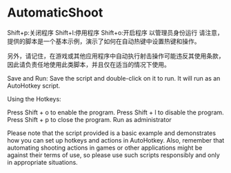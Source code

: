 # AutomaticShoot
Shift+p:关闭程序
Shift+l:停用程序
Shift+o:开启程序
以管理员身份运行
请注意，提供的脚本是一个基本示例，演示了如何在自动热键中设置热键和操作。

另外，请记住，在游戏或其他应用程序中自动执行射击操作可能违反其使用条款，因此请负责任地使用此类脚本，并且仅在适当的情况下使用。

Save and Run: Save the script and double-click on it to run. It will run as an AutoHotkey script.

Using the Hotkeys:

Press Shift + o to enable the program.
Press Shift + l to disable the program.
Press Shift + p to close the program.
Run as administrator

Please note that the script provided is a basic example and demonstrates how you can set up hotkeys and actions in AutoHotkey. 
Also, remember that automating shooting actions in games or other applications might be against their terms of use, so please use such scripts responsibly and only in appropriate situations.

